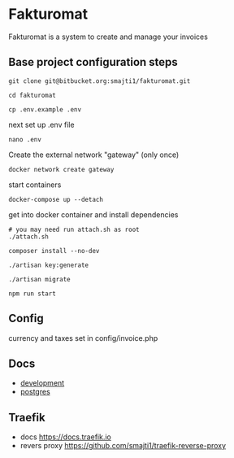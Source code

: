 # Fakturomat

Fakturomat is a system to create and manage your invoices

## Base project configuration steps

    git clone git@bitbucket.org:smajti1/fakturomat.git
    
    cd fakturomat
    
    cp .env.example .env
    
next set up .env file
    
    nano .env

Create the external network "gateway" (only once)

    docker network create gateway

start containers

    docker-compose up --detach

get into docker container and install dependencies

    # you may need run attach.sh as root 
    ./attach.sh
    
    composer install --no-dev
    
    ./artisan key:generate

    ./artisan migrate

    npm run start

## Config

currency and taxes set in config/invoice.php

## Docs
- [development](docs/development.md)
- [postgres](docs/postgres.md)

## Traefik
- docs https://docs.traefik.io
- revers proxy https://github.com/smajti1/traefik-reverse-proxy